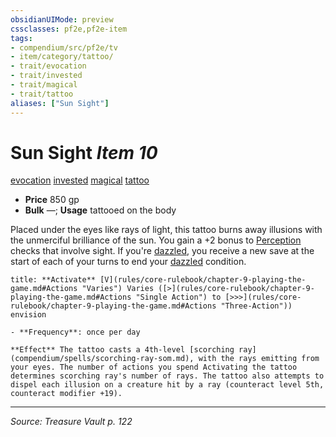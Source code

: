 ```yaml
---
obsidianUIMode: preview
cssclasses: pf2e,pf2e-item
tags:
- compendium/src/pf2e/tv
- item/category/tattoo/
- trait/evocation
- trait/invested
- trait/magical
- trait/tattoo
aliases: ["Sun Sight"]
---
```

# Sun Sight *Item 10*  
[evocation](rules/traits/evocation.md "Evocation School Trait")  [invested](rules/traits/invested.md "Invested Item Trait")  [magical](rules/traits/magical.md "Magical Item Trait")  [tattoo](rules/traits/tattoo-lowg.md "Tattoo Item Trait")  

- **Price** 850 gp
- **Bulk** —; **Usage** tattooed on the body

Placed under the eyes like rays of light, this tattoo burns away illusions with the unmerciful brilliance of the sun. You gain a +2 bonus to [Perception](compendium/skills.md#Perception) checks that involve sight. If you're [dazzled](rules/conditions.md#Dazzled), you receive a new save at the start of each of your turns to end your [dazzled](rules/conditions.md#Dazzled) condition.

```ad-embed-ability
title: **Activate** [V](rules/core-rulebook/chapter-9-playing-the-game.md#Actions "Varies") Varies ([>](rules/core-rulebook/chapter-9-playing-the-game.md#Actions "Single Action") to [>>>](rules/core-rulebook/chapter-9-playing-the-game.md#Actions "Three-Action")) envision

- **Frequency**: once per day

**Effect** The tattoo casts a 4th-level [scorching ray](compendium/spells/scorching-ray-som.md), with the rays emitting from your eyes. The number of actions you spend Activating the tattoo determines scorching ray's number of rays. The tattoo also attempts to dispel each illusion on a creature hit by a ray (counteract level 5th, counteract modifier +19).
```


---
*Source: Treasure Vault p. 122*
